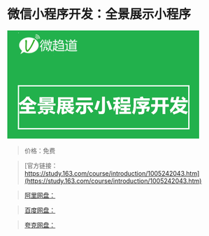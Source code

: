 # 微信小程序开发：全景展示小程序

![img](../../../assets/study163/free/8c09ee24-f1fb-4d34-8cf3-5e70042818d0.png)

> 价格：免费

> [官方链接：https://study.163.com/course/introduction/1005242043.htm](https://study.163.com/course/introduction/1005242043.htm)

> [阿里网盘：]()

> [百度网盘：]()

> [夸克网盘：]()
